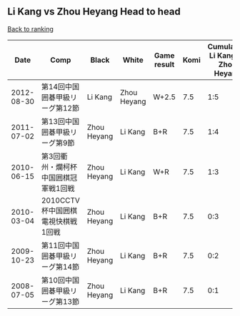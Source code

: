 ## Li Kang vs Zhou Heyang Head to head

[Back to ranking](../../index.md)




| **Date** | **Comp** | **Black** | **White** | **Game result** | **Komi** | **Cumulative Li Kang vs Zhou Heyang** | **Li Kang streak** | **Zhou Heyang streak** | 
| --- | --- | --- | --- | --- | --- | --- | --- | --- |
| 2012-08-30 | 第14回中国囲碁甲級リーグ第12節 | Li Kang | Zhou Heyang | W+2.5 | 7.5 | 1:5 | 0 | 2 | 
| 2011-07-02 | 第13回中国囲碁甲級リーグ第9節 | Zhou Heyang | Li Kang | B+R | 7.5 | 1:4 | 0 | 1 | 
| 2010-06-15 | 第3回衢州・爛柯杯中国囲棋冠軍戦1回戦 | Zhou Heyang | Li Kang | W+R | 7.5 | 1:3 | 1 | 0 | 
| 2010-03-04 | 2010CCTV杯中国囲棋電視快棋戦1回戦 | Zhou Heyang | Li Kang | B+R | 7.5 | 0:3 | 0 | 3 | 
| 2009-10-23 | 第11回中国囲碁甲級リーグ第14節 | Zhou Heyang | Li Kang | B+R | 7.5 | 0:2 | 0 | 2 | 
| 2008-07-05 | 第10回中国囲碁甲級リーグ第13節 | Zhou Heyang | Li Kang | B+R | 7.5 | 0:1 | 0 | 1 |




